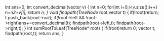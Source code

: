 int ans=0;
int convert_decimal(vector<int> v)
{
int n=0;
for(int i=0;i<v.size();i++)
n=n*2+v[i];
return n;
}
void findpath(TreeNode* root,vector<int> t)
{
if(!root)return;
t.push_back(root->val);
if(!root->left && !root->right)ans+=convert_decimal(t);
findpath(root->left,t);
findpath(root->right,t);
}
int sumRootToLeaf(TreeNode* root) {
if(!root)return 0;
vector<int> t;
findpath(root,t);
return ans;
}